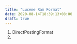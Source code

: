 ```yaml
---
title: "Lucene Ram Format"
date: 2020-08-14T18:39:13+08:00
draft: true
---
```


1. DirectPostingFormat
2. 